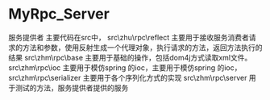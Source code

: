 # MyRpc_Server
服务提供者
主要代码在src中，
src\zhu\rpc\reflect 主要用于接收服务消费者请求的方法和参数，使用反射生成一个代理对象，执行请求的方法，返回方法执行的结果
src\zhm\rpc\base 主要用于基础的操作，包括dom4j方式读取xml文件。
src\zhm\rpc\ioc 主要用于模仿spring 的ioc，主要用于模仿spring 的ioc，
src\zhm\rpc\serializer 主要用于各个序列化方式的实现
src\zhm\rpc\server 用于测试的方法，服务提供者提供的服务
